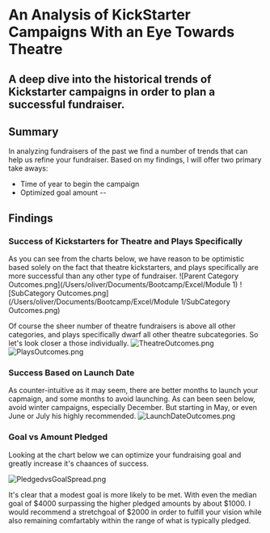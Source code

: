 # An Analysis of KickStarter Campaigns With an Eye Towards Theatre
A deep dive into the historical trends of Kickstarter campaigns in order to plan a successful fundraiser.
---
## Summary
In analyzing fundraisers of the past we find a number of trends that can help us refine your fundraiser. Based on my findings, I will offer two primary take aways:
* Time of year to begin the campaign
* Optimized goal amount
--
## Findings
### Success of Kickstarters for Theatre and Plays Specifically
As you can see from the charts below, we have reason to be optimistic based solely on the fact that theatre kickstarters, and plays specifically are more successful than any other type of fundraiser. 
![Parent Category Outcomes.png](/Users/oliver/Documents/Bootcamp/Excel/Module 1)
![SubCategory Outcomes.png](/Users/oliver/Documents/Bootcamp/Excel/Module 1/SubCategory Outcomes.png)
 
 Of course the sheer number of theatre fundraisers is above all other categories, and plays specifically dwarf all other theatre subcategories. So let's look closer a those individually.
 ![TheatreOutcomes.png]()
 ![PlaysOutcomes.png]()
 
 ### Success Based on Launch Date
 As counter-intuitive as it may seem, there are better months to launch your capmaign, and some months to avoid launching. As can been seen below, avoid winter campaigns, especially December. But starting in May, or even June or July his highly recommended.
 ![LaunchDateOutcomes.png]()
 
 ### Goal vs Amount Pledged
 Looking at the chart below we can optimize your fundraising goal and greatly increase it's chaances of success.
 
 ![PledgedvsGoalSpread.png]()
 
 It's clear that a modest goal is more likely to be met. With even the median goal of $4000 surpassing the higher pledged amounts by about $1000. I would recommend a stretchgoal of $2000 in order to fulfill your vision while also remaining comfartably within the range of what is typically pledged.
 
